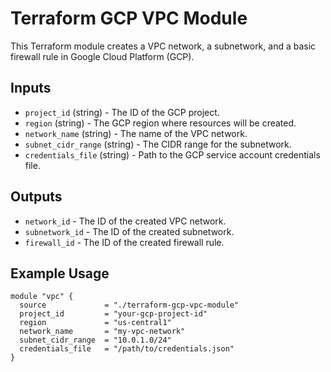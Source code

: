 # Terraform GCP VPC Module

This Terraform module creates a VPC network, a subnetwork, and a basic firewall rule in Google Cloud Platform (GCP).

## Inputs

- `project_id` (string) - The ID of the GCP project.
- `region` (string) - The GCP region where resources will be created.
- `network_name` (string) - The name of the VPC network.
- `subnet_cidr_range` (string) - The CIDR range for the subnetwork.
- `credentials_file` (string) - Path to the GCP service account credentials file.

## Outputs

- `network_id` - The ID of the created VPC network.
- `subnetwork_id` - The ID of the created subnetwork.
- `firewall_id` - The ID of the created firewall rule.

## Example Usage

```hcl
module "vpc" {
  source             = "./terraform-gcp-vpc-module"
  project_id         = "your-gcp-project-id"
  region             = "us-central1"
  network_name       = "my-vpc-network"
  subnet_cidr_range  = "10.0.1.0/24"
  credentials_file   = "/path/to/credentials.json"
}
